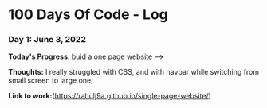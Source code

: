 # 100 Days Of Code - Log

### Day 1: June 3, 2022 

**Today's Progress**: buid a one page website -->



**Thoughts:** I really struggled with CSS, and with navbar while switching from small screen to large one;

**Link to work:**(https://rahulj9a.github.io/single-page-website/)

 

 
   
